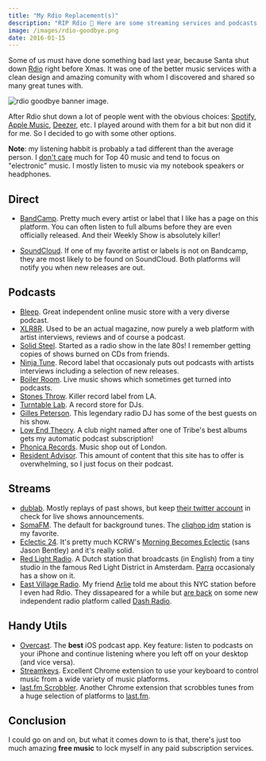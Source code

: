 ```yaml
---
title: "My Rdio Replacement(s)"
description: "RIP Rdio 🙏 Here are some streaming services and podcasts that I am using to fill the void."
image: /images/rdio-goodbye.png
date: 2016-01-15
---
```

Some of us must have done something bad last year, because Santa shut down [Rdio](http://rdio.com/) right before Xmas. It was one of the better music services with a clean design and amazing comunity with whom I discovered and shared so many great tunes with.

![rdio goodbye banner image.](/images/rdio-goodbye.png)

After Rdio shut down a lot of people went with the obvious choices: [Spotify](https://www.spotify.com/), [Apple Music](http://www.apple.com/music/), [Deezer](http://www.deezer.com/), etc. I played around with them for a bit but non did it for me. So I decided to go with some other options.

**Note**: my listening habbit is probably a tad different than the average person. I [don't care](/i-have-never/) much for Top 40 music and tend to focus on "electronic" music. I mostly listen to music via my notebook speakers or headphones.

## Direct

- [BandCamp](https://bandcamp.com/). Pretty much every artist or label that I like has a page on this platform. You can often listen to full albums before they are even officially released. And their Weekly Show is absolutely killer!

- [SoundCloud](https://soundcloud.com/). If one of my favorite artist or labels is not on Bandcamp, they are most likely to be found on SoundCloud. Both platforms will notify you when new releases are out.

## Podcasts

- [Bleep](https://bleep.com/stream/podcasts). Great independent online music store with a very diverse podcast.
- [XLR8R](https://www.xlr8r.com/podcasts/). Used to be an actual magazine, now purely a web platform with artist interviews, reviews and of course a podcast.
- [Solid Steel](http://solidsteel.net/). Started as a radio show in the late 80s! I remember getting copies of shows burned on CDs from friends.
- [Ninja Tune](https://ninjatune.net/ninjacast.xml). Record label that occasionaly puts out podcasts with artists interviews including a selection of new releases.
- [Boiler Room](https://itunes.apple.com/gb/podcast/boiler-room/id416373570). Live music shows which sometimes get turned into podcasts.
- [Stones Throw](https://www.stonesthrow.com/podcast/). Killer record label from LA.
- [Turntable Lab](http://www.turntablelab.com/pages/turntable-lab-radio). A record store for DJs.
- [Gilles Peterson](http://www.gillespetersonworldwide.com/category/podcasts/). This legendary radio DJ has some of the best guests on his show.
- [Low End Theory](http://www.lowendtheoryclub.com/podcast/). A club night named after one of Tribe's best albums gets my automatic podcast subscription!
- [Phonica Records](http://phonicaradio.blogspot.com/). Music shop out of London.
- [Resident Advisor](http://www.residentadvisor.net/podcast.aspx). This amount of content that this site has to offer is overwhelming, so I just focus on their podcast.

## Streams

- [dublab](http://dublab.com/). Mostly replays of past shows, but keep [their twitter account](https://twitter.com/dublab) in check for live shows announcements.
- [SomaFM](https://somafm.com/). The default for background tunes. The [cliqhop idm](http://somafm.com/cliqhop/) station is my favorite.
- [Eclectic 24](http://www.kcrw.com/music/shows/eclectic24). It's pretty much KCRW's [Morning Becomes Eclectic](http://www.kcrw.com/music/shows/morning-becomes-eclectic) (sans Jason Bentley) and it's really solid.
- [Red Light Radio](http://redlightradio.net/). A Dutch station that broadcasts (in English) from a tiny studio in the famous Red Light District in Amsterdam. [Parra](/wheres-the-fun-in-skateboarding/) occasionaly has a show on it.
- [East Village Radio](http://dashradio.com/EVR). My friend [Arlie](https://www.facebook.com/arlie.carstens) told me about this NYC station before I even had Rdio. They dissapeared for a while but [are back](http://www.wired.com/2015/04/internet-radio-soulless-outlaw-station-fix/) on some new independent radio platform called [Dash Radio](http://dashradio.com/).

## Handy Utils

- [Overcast](https://overcast.fm/). The **best** iOS podcast app. Key feature: listen to podcasts on your iPhone and continue listening where you left off on your desktop (and vice versa).
- [Streamkeys](http://www.streamkeys.com/). Excellent Chrome extension to use your keyboard to control music from a wide variety of music platforms.
- [last.fm Scrobbler](https://github.com/david-sabata/web-scrobbler). Another Chrome extension that scrobbles tunes from a huge selection of platforms to [last.fm](http://www.last.fm/).

## Conclusion

I could go on and on, but what it comes down to is that, there's just too much amazing **free music** to lock myself in any paid subscription services.
